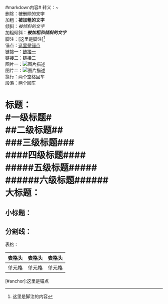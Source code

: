 #markdown内容#
转义：\~  
删除：~~被删除的文字~~  
加粗：**被加粗的文字**  
倾斜：*被倾斜的文字*  
加粗倾斜：***被加粗和倾斜的文字***  
脚注：[这里是脚注][^footer]  
锚点：[这里是锚点](#anchor)  
链接一：[链接一](http://github.com/yandou/ "描述内容")  
链接二：[链接二][link]  
图片一：![图片描述](http://www.github.com/favicon.ico)  
图片二：![图片描述][img]  
换行：两个空格回车  
段落：两个回车

标题：  
#一级标题#  
##二级标题##  
###三级标题###  
####四级标题####  
#####五级标题#####  
######六级标题######  
大标题：
=  
小标题：
-  
分割线：  
---  
表格：

|表格头|表格头|表格头|
|---|---|---|
|单元格|单元格|单元格|




<a id="anchor"></a>
[#anchor]:这里是锚点

[img]: http://www.github.com/favicon.ico
[link]: http://github.com/yandou/
[^footer]: 这里是脚注的内容
